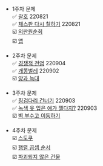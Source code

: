 - 1주차 문제  
  :white_check_mark: [괄호](https://github.com/leehj8896/auto-plusplus/tree/main/kk/01.%20bracket) 220821  
  :white_check_mark: [체스판 다시 칠하기](https://www.acmicpc.net/problem/1018)  220821  
  :ballot_box_with_check: [외판원순회](https://www.acmicpc.net/problem/2098)   
  :ballot_box_with_check: [앱](https://www.acmicpc.net/problem/7579)
  
- 2주차 문제  
  :white_check_mark: [경쟁적 전염](https://www.acmicpc.net/problem/18405)  220904  
  :white_check_mark: [개똥벌레](https://www.acmicpc.net/problem/3020)  220902  
  :ballot_box_with_check: [양과 늑대](https://school.programmers.co.kr/learn/courses/30/lessons/92343)  
  
- 3주차 문제  
  :white_check_mark: [징검다리 건너기](https://www.acmicpc.net/problem/21317)  220903  
  :white_check_mark: [녹색 옷 입은 애가 젤다지?](https://www.acmicpc.net/problem/4485)  220903    
  :ballot_box_with_check: [벽 부수고 이동하기](https://www.acmicpc.net/problem/2206)  
  
- 4주차 문제  
  :ballot_box_with_check: [스도쿠](https://www.acmicpc.net/problem/2239)  
  :ballot_box_with_check: [행렬 곱셈 순서](https://www.acmicpc.net/problem/11049)  
  :ballot_box_with_check: [파괴되지 않은 건물](https://school.programmers.co.kr/learn/courses/30/lessons/92344)  


